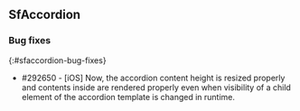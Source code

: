 ## SfAccordion

### Bug fixes
{:#sfaccordion-bug-fixes}

* \#292650 - [iOS] Now, the accordion content height is resized properly and contents inside are rendered properly even when visibility of a child element of the accordion template is changed in runtime.
